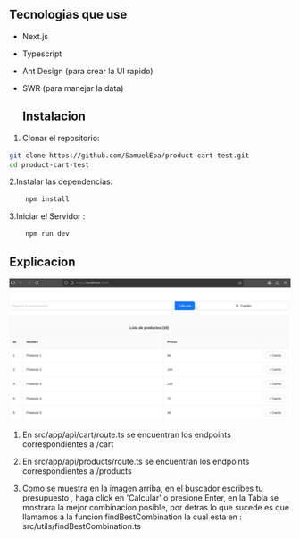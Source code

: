   ## Tecnologias que use

- Next.js
- Typescript 
- Ant Design (para crear la UI rapido)
- SWR (para manejar la data)
  
  
  
  ## Instalacion

1. Clonar el repositorio:

```bash
git clone https://github.com/SamuelEpa/product-cart-test.git
cd product-cart-test
```

2.Instalar las dependencias:

```bash
    npm install
```

3.Iniciar el Servidor :

```bash
    npm run dev
```

  ## Explicacion

![Vista de la app](./public/captura.png)

1. En src/app/api/cart/route.ts se encuentran los endpoints correspondientes a /cart

2. En src/app/api/products/route.ts se encuentran los endpoints correspondientes a /products


3. Como se muestra en la imagen arriba, en el buscador escribes tu presupuesto , haga click en 'Calcular' o presione Enter, en la Tabla se mostrara la mejor combinacion posible, por detras lo que sucede es que llamamos a la funcion findBestCombination la cual esta en : src/utils/findBestCombination.ts